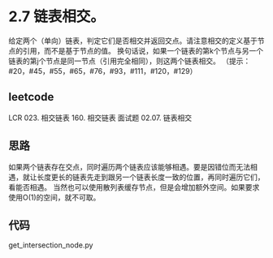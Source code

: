 # 2.7 链表相交。
给定两个（单向）链表，判定它们是否相交并返回交点。请注意相交的定义基于节点的引用，而不是基于节点的值。
换句话说，如果一个链表的第k个节点与另一个链表的第j个节点是同一节点（引用完全相同），则这两个链表相交。
（提示：#20，#45，#55，#65，#76，#93，#111，#120，#129）

## leetcode
LCR 023. 相交链表
160. 相交链表
面试题 02.07. 链表相交

## 思路
如果两个链表存在交点，同时遍历两个链表应该能够相遇。要是因错位而无法相遇，就让长度更长的链表先走到跟另一个链表长度一致的位置，再同时遍历它们，看能否相遇。
当然也可以使用散列表缓存节点，但是会增加额外空间。如果要求使用O(1)的空间，就不可取。

## 代码
get_intersection_node.py